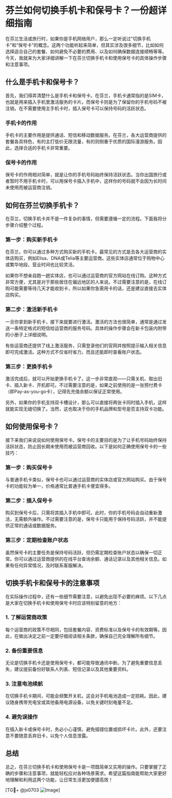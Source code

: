 # 芬兰如何切换手机卡和保号卡？一份超详细指南

在芬兰生活或旅行时，如果你是手机网络用户，那么一定听说过“切换手机卡”和“保号卡”的概念。这两个功能听起来简单，但其实涉及很多细节，比如如何选择适合自己的套餐、如何避免不必要的费用、以及如何确保数据连接顺畅等等。今天，我就来为大家详细讲解一下在芬兰切换手机卡和使用保号卡的具体操作步骤和注意事项。

## 什么是手机卡和保号卡？

首先，我们得弄清楚什么是手机卡和保号卡。在芬兰，手机卡通常指的是SIM卡，也就是用来插入手机里激活服务的卡片。而保号卡则是为了保留你的手机号码不被注销，在不需要使用主手机卡时，插入保号卡可以保持号码的活跃状态。

### 手机卡的作用

手机卡的主要作用是提供通话、短信和移动数据服务。在芬兰，各大运营商提供的套餐各具特色，有的主打低价无限流量，有的则侧重于优质的国际漫游服务。因此，选择合适的手机卡非常重要。

### 保号卡的作用

保号卡的作用相对简单，就是让你的手机号码始终保持活跃状态。当你出国旅行或者暂时不用手机卡时，可以用保号卡插入手机中，这样你的号码就不会因为长时间未使用而被运营商注销。

## 如何在芬兰切换手机卡？

在芬兰，切换手机卡并不是一件复杂的事情，但需要遵循一定的流程。下面我将分步骤介绍整个过程。

### 第一步：购买新手机卡

在芬兰，你可以通过多种方式购买新的手机卡。最常见的方式是去各大运营商的实体店购买，例如Elisa、DNA或Telia等主要运营商。这些实体店通常位于购物中心或繁华地段，营业时间也比较灵活。

如果你不想亲自跑一趟实体店，也可以通过运营商的官方网站在线订购。这种方式非常方便，尤其是对于那些居住在偏远地区的人来说。不过需要注意的是，在线订购可能需要等待几天才能收到卡，所以如果你急需用卡的话，还是建议直接去实体店购买。

### 第二步：激活新手机卡

一旦你拿到新手机卡，接下来就要进行激活。激活的方法也很简单，通常是通过发送一条特定格式的短信给运营商的服务号码。具体的操作步骤会在新卡包装内附带的小册子上详细说明。

有些运营商还提供了线上激活服务，只需登录他们的官网并按照提示输入相关信息即可完成激活。这种方式不仅省时省力，而且还能即时查看账户状态。

### 第三步：更换手机卡

激活完成后，就可以开始更换手机卡了。这一步非常直观——只需关机、取出旧卡、插入新卡、开机即可。不过需要注意的是，如果之前使用的是一张预付费卡（即Pay-as-you-go卡），记得先充值余额以保证正常使用。

另外，如果你的手机支持双卡槽设计，那么可以直接将两张卡同时插入手机，这样就能实现无缝切换了。当然，这也取决于你的手机品牌和型号是否支持双卡功能。

## 如何使用保号卡？

接下来我们来说说如何使用保号卡。保号卡的主要目的是为了让手机号码始终保持活跃状态，防止因长期未使用而被运营商回收。以下是如何正确使用保号卡的一些技巧：

### 第一步：购买保号卡

与普通手机卡类似，保号卡也可以通过运营商的实体店或官方网站购买。由于保号卡的功能较为单一，价格通常比普通手机卡便宜得多。

### 第二步：插入保号卡

购买到保号卡后，只需将其插入手机中即可。此时，你的手机号码会自动重新激活，无需额外操作。不过需要注意的是，保号卡只能用于保持号码活跃，并不能提供正常的通话或数据服务。

### 第三步：定期检查账户状态

虽然保号卡的主要任务是保持号码活跃，但仍需定期检查账户状态以确保一切正常。你可以通过运营商提供的在线平台查询余额、通话记录以及其他相关信息。如果有任何异常情况，及时联系客服解决。

## 切换手机卡和保号卡的注意事项

在实际操作过程中，还有一些细节需要注意，以避免出现不必要的麻烦。以下几点是大家在切换手机卡和使用保号卡时应该特别留意的地方：

### 1. 了解运营商政策

每个运营商的政策不尽相同，包括套餐内容、资费标准以及保号卡的有效期等。因此，在做出决定之前一定要仔细阅读相关条款，确保自己完全理解所有细节。

### 2. 备份重要信息

无论是切换手机卡还是使用保号卡，都可能导致通讯中断。为了避免重要信息丢失，建议提前备份好联系人列表、短信记录以及其他重要资料。

### 3. 注意电池续航

在切换手机卡期间，可能会频繁开关机，这会对手机电池造成一定损耗。因此，建议随身携带充电宝或其他备用电源设备，以免关键时刻电量不足。

### 4. 避免误操作

在插入新卡或保号卡时，务必小心谨慎，避免插错位置或损坏卡片。此外，还要注意不要随意丢弃旧卡，以免个人信息泄露。

## 总结

总之，在芬兰切换手机卡和使用保号卡是一项既简单又实用的操作。只要掌握了正确的步骤和注意事项，就能轻松应对各种场景需求。希望这篇指南能帮助大家更好地理解和利用这两个功能，让日常生活更加便捷高效！

[TG💪+ @jx0703 ![Image](https://github.com/user-attachments/assets/dbca1d08-cadb-493c-b0ec-ad6f7a83f270)]